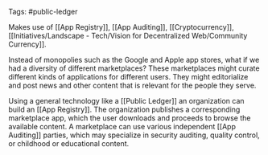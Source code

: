 Tags: #public-ledger 

Makes use of [[App Registry]], [[App Auditing]], [[Cryptocurrency]], [[Initiatives/Landscape - Tech/Vision for Decentralized Web/Community Currency]].

Instead of monopolies such as the Google and Apple app stores, what if we had a diversity of different marketplaces?  These marketplaces might curate different kinds of applications for different users.  They might editorialize and post news and other content that is relevant for the people they serve.

Using a general technology like a [[Public Ledger]] an organization can build an [[App Registry]].  The organization publishes a corresponding marketplace app, which the user downloads and proceeds to browse the available content.  A marketplace can use various independent [[App Auditing]] parties, which may specialize in security auditing, quality control, or childhood or educational content.